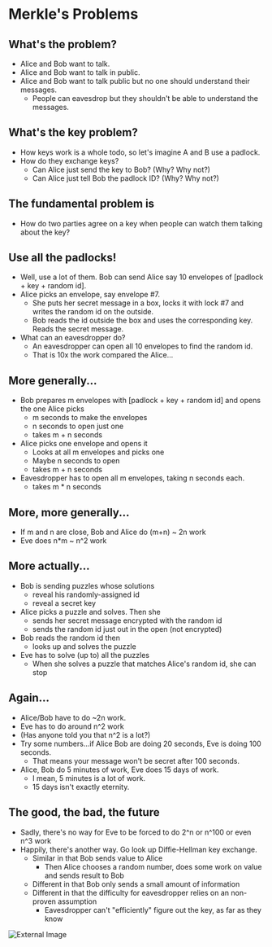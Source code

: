 # Merkle's Problems



## What's the problem?
- Alice and Bob want to talk.<!-- .element: class="fragment" -->
- Alice and Bob want to talk in public.<!-- .element: class="fragment" -->
- Alice and Bob want to talk public but no one should understand their messages.<!-- .element: class="fragment" -->
  - People can eavesdrop but they shouldn't be able to understand the messages.<!-- .element: class="fragment" -->
<!-- Note: Obviously we're in CS but for now let's just imagine real, real people. -->



## What's the key problem?

- How keys work is a whole todo, so let's imagine A and B use a padlock.<!-- .element: class="fragment" -->
- How do they exchange keys?<!-- .element: class="fragment" -->
  - Can Alice just send the key to Bob? (Why? Why not?)<!-- .element: class="fragment" -->
  - Can Alice just tell Bob the padlock ID? (Why? Why not?)<!-- .element: class="fragment" -->



## The fundamental problem is
  - How do two parties agree on a key when people can watch them talking about the key?<!-- .element: class="fragment" -->



## Use all the padlocks!
  - Well, use a lot of them. Bob can send Alice say 10 envelopes of [padlock + key + random id].<!-- .element: class="fragment" -->
  - Alice picks an envelope, say envelope #7.<!-- .element: class="fragment" -->
    - She puts her secret message in a box, locks it with lock #7 and writes the random id on the outside.<!-- .element: class="fragment" -->
    - Bob reads the id outside the box and uses the corresponding key. Reads the secret message.<!-- .element: class="fragment" -->
  - What can an eavesdropper do?<!-- .element: class="fragment" -->
    - An eavesdropper can open all 10 envelopes to find the random id.<!-- .element: class="fragment" -->
    - That is 10x the work compared the Alice...<!-- .element: class="fragment" -->



## More generally...



- Bob prepares m envelopes with [padlock + key + random id] and opens the one Alice picks<!-- .element: class="fragment" -->
  - m seconds to make the envelopes<!-- .element: class="fragment" -->
  - n seconds to open just one<!-- .element: class="fragment" -->
  - takes m + n seconds<!-- .element: class="fragment" -->
- Alice picks one envelope and opens it<!-- .element: class="fragment" -->
  - Looks at all m envelopes and picks one<!-- .element: class="fragment" -->
  - Maybe n seconds to open<!-- .element: class="fragment" -->
  - takes m + n seconds<!-- .element: class="fragment" -->
- Eavesdropper has to open all m envelopes, taking n seconds each.<!-- .element: class="fragment" -->
  - takes m * n seconds<!-- .element: class="fragment" -->



## More, more generally...
  - If m and n are close, Bob and Alice do  (m+n) ~ 2n work<!-- .element: class="fragment" -->
  - Eve does n*m ~ n^2 work<!-- .element: class="fragment" -->



## More actually...


- Bob is sending puzzles whose solutions<!-- .element: class="fragment" -->
  - reveal his randomly-assigned id<!-- .element: class="fragment" -->
  - reveal a secret key<!-- .element: class="fragment" -->
- Alice picks a puzzle and solves. Then she<!-- .element: class="fragment" -->
  - sends her secret message encrypted with the random id<!-- .element: class="fragment" -->
  - sends the random id just out in the open (not encrypted)<!-- .element: class="fragment" -->
- Bob reads the random id then<!-- .element: class="fragment" -->
  - looks up and solves the puzzle<!-- .element: class="fragment" -->
- Eve has to solve (up to) all the puzzles<!-- .element: class="fragment" -->
  - When she solves a puzzle that matches Alice's random id, she can stop<!-- .element: class="fragment" -->



## Again...
  - Alice/Bob have to do ~2n work.<!-- .element: class="fragment" -->
  - Eve has to do around n^2 work<!-- .element: class="fragment" -->
  - (Has anyone told you that n^2 is a lot?)<!-- .element: class="fragment" -->
  - Try some numbers...if Alice Bob are doing 20 seconds, Eve is doing 100 seconds.<!-- .element: class="fragment" -->
    - That means your message won't be secret after 100 seconds.<!-- .element: class="fragment" -->
  - Alice, Bob do 5 minutes of work, Eve does 15 days of work.<!-- .element: class="fragment" -->
    - I mean, 5 minutes is a lot of work.<!-- .element: class="fragment" -->
    - 15 days isn't exactly eternity.<!-- .element: class="fragment" -->



## The good, the bad, the future<!-- .element: class="r-fit-text" -->


- Sadly, there's no way for Eve to be forced to do 2^n or n^100 or even n^3 work<!-- .element: class="fragment" -->
- Happily, there's another way. Go look up Diffie-Hellman key exchange.<!-- .element: class="fragment" -->
  - Similar in that Bob sends value to Alice<!-- .element: class="fragment" -->
    - Then Alice chooses a random number, does some work on value and sends result to Bob<!-- .element: class="fragment" -->
  - Different in that Bob only sends a small amount of information<!-- .element: class="fragment" -->
  - Different in that the difficulty for eavesdropper relies on an non-proven assumption<!-- .element: class="fragment" -->
    - Eavesdropper can't "efficiently" figure out the key, as far as they know<!-- .element: class="fragment" -->


![External Image](https://cit59x.com/images/blog/2021-winter-hackathon/banner_master_guide.jpg)

